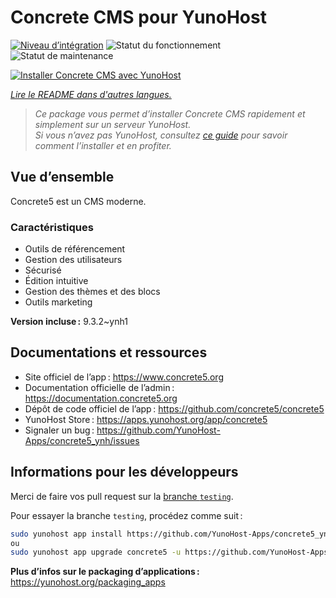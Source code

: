 <!--
Nota bene : ce README est automatiquement généré par <https://github.com/YunoHost/apps/tree/master/tools/readme_generator>
Il NE doit PAS être modifié à la main.
-->

# Concrete CMS pour YunoHost

[![Niveau d’intégration](https://dash.yunohost.org/integration/concrete5.svg)](https://dash.yunohost.org/appci/app/concrete5) ![Statut du fonctionnement](https://ci-apps.yunohost.org/ci/badges/concrete5.status.svg) ![Statut de maintenance](https://ci-apps.yunohost.org/ci/badges/concrete5.maintain.svg)

[![Installer Concrete CMS avec YunoHost](https://install-app.yunohost.org/install-with-yunohost.svg)](https://install-app.yunohost.org/?app=concrete5)

*[Lire le README dans d'autres langues.](./ALL_README.md)*

> *Ce package vous permet d’installer Concrete CMS rapidement et simplement sur un serveur YunoHost.*  
> *Si vous n’avez pas YunoHost, consultez [ce guide](https://yunohost.org/install) pour savoir comment l’installer et en profiter.*

## Vue d’ensemble

Concrete5 est un CMS moderne.

### Caractéristiques

* Outils de référencement
* Gestion des utilisateurs
* Sécurisé
* Édition intuitive
* Gestion des thèmes et des blocs
* Outils marketing


**Version incluse :** 9.3.2~ynh1
## Documentations et ressources

- Site officiel de l’app : <https://www.concrete5.org>
- Documentation officielle de l’admin : <https://documentation.concrete5.org>
- Dépôt de code officiel de l’app : <https://github.com/concrete5/concrete5>
- YunoHost Store : <https://apps.yunohost.org/app/concrete5>
- Signaler un bug : <https://github.com/YunoHost-Apps/concrete5_ynh/issues>

## Informations pour les développeurs

Merci de faire vos pull request sur la [branche `testing`](https://github.com/YunoHost-Apps/concrete5_ynh/tree/testing).

Pour essayer la branche `testing`, procédez comme suit :

```bash
sudo yunohost app install https://github.com/YunoHost-Apps/concrete5_ynh/tree/testing --debug
ou
sudo yunohost app upgrade concrete5 -u https://github.com/YunoHost-Apps/concrete5_ynh/tree/testing --debug
```

**Plus d’infos sur le packaging d’applications :** <https://yunohost.org/packaging_apps>
